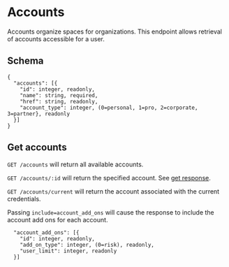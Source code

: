 Accounts
========

Accounts organize spaces for organizations.  This endpoint allows retrieval of accounts accessible for a user.

Schema  <a name='schema'></a>
------------
```
{
  "accounts": [{
    "id": integer, readonly,
    "name": string, required,
    "href": string, readonly,
    "account_type": integer, (0=personal, 1=pro, 2=corporate, 3=partner}, readonly
  }]
}
```


Get accounts
------------
`GET /accounts` will return all available accounts.

`GET /accounts/:id` will return the specified account. See [get response](responses.md#get).

`GET /accounts/current` will return the account associated with the current credentials.

<a name='addons'></a>Passing `include=account_add_ons` will cause the response to include the account add ons for each account.
```
  "account_add_ons": [{
    "id": integer, readonly,
    "add_on_type": integer, (0=risk), readonly,
    "user_limit": integer, readonly
  }]
```
